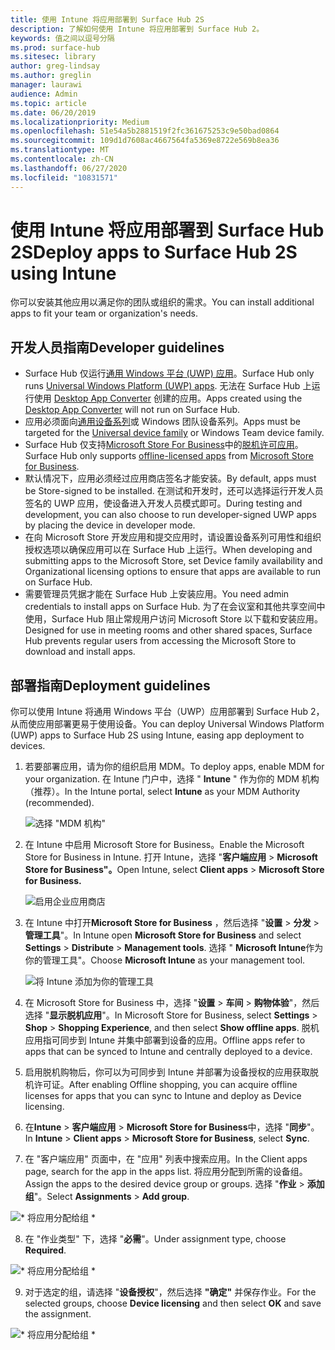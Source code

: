 ```yaml
---
title: 使用 Intune 将应用部署到 Surface Hub 2S
description: 了解如何使用 Intune 将应用部署到 Surface Hub 2。
keywords: 值之间以逗号分隔
ms.prod: surface-hub
ms.sitesec: library
author: greg-lindsay
ms.author: greglin
manager: laurawi
audience: Admin
ms.topic: article
ms.date: 06/20/2019
ms.localizationpriority: Medium
ms.openlocfilehash: 51e54a5b2881519f2fc361675253c9e50bad0864
ms.sourcegitcommit: 109d1d7608ac4667564fa5369e8722e569b8ea36
ms.translationtype: MT
ms.contentlocale: zh-CN
ms.lasthandoff: 06/27/2020
ms.locfileid: "10831571"
---
```

# <span data-ttu-id="8cfc3-104">使用 Intune 将应用部署到 Surface Hub 2S</span><span class="sxs-lookup"><span data-stu-id="8cfc3-104">Deploy apps to Surface Hub 2S using Intune</span></span>

<span data-ttu-id="8cfc3-105">你可以安装其他应用以满足你的团队或组织的需求。</span><span class="sxs-lookup"><span data-stu-id="8cfc3-105">You can install additional apps to fit your team or organization's needs.</span></span>

## <span data-ttu-id="8cfc3-106">开发人员指南</span><span class="sxs-lookup"><span data-stu-id="8cfc3-106">Developer guidelines</span></span>

- <span data-ttu-id="8cfc3-107">Surface Hub 仅运行[通用 Windows 平台 (UWP) 应用](https://msdn.microsoft.com/windows/uwp/get-started/whats-a-uwp)。</span><span class="sxs-lookup"><span data-stu-id="8cfc3-107">Surface Hub only runs [Universal Windows Platform (UWP) apps](https://msdn.microsoft.com/windows/uwp/get-started/whats-a-uwp).</span></span> <span data-ttu-id="8cfc3-108">无法在 Surface Hub 上运行使用 [Desktop App Converter](https://docs.microsoft.com/windows/uwp/porting/desktop-to-uwp-run-desktop-app-converter) 创建的应用。</span><span class="sxs-lookup"><span data-stu-id="8cfc3-108">Apps created using the [Desktop App Converter](https://docs.microsoft.com/windows/uwp/porting/desktop-to-uwp-run-desktop-app-converter) will not run on Surface Hub.</span></span>
- <span data-ttu-id="8cfc3-109">应用必须面向[通用设备系列](https://msdn.microsoft.com/library/windows/apps/dn894631)或 Windows 团队设备系列。</span><span class="sxs-lookup"><span data-stu-id="8cfc3-109">Apps must be targeted for the [Universal device family](https://msdn.microsoft.com/library/windows/apps/dn894631) or Windows Team device family.</span></span>
- <span data-ttu-id="8cfc3-110">Surface Hub 仅支持[Microsoft Store For Business](https://businessstore.microsoft.com/store)中的[脱机许可应用](https://docs.microsoft.com/microsoft-store/distribute-offline-apps)。</span><span class="sxs-lookup"><span data-stu-id="8cfc3-110">Surface Hub only supports [offline-licensed apps](https://docs.microsoft.com/microsoft-store/distribute-offline-apps) from [Microsoft Store for Business](https://businessstore.microsoft.com/store).</span></span>
- <span data-ttu-id="8cfc3-111">默认情况下，应用必须经过应用商店签名才能安装。</span><span class="sxs-lookup"><span data-stu-id="8cfc3-111">By default, apps must be Store-signed to be installed.</span></span> <span data-ttu-id="8cfc3-112">在测试和开发时，还可以选择运行开发人员签名的 UWP 应用，使设备进入开发人员模式即可。</span><span class="sxs-lookup"><span data-stu-id="8cfc3-112">During testing and development, you can also choose to run developer-signed UWP apps by placing the device in developer mode.</span></span>
- <span data-ttu-id="8cfc3-113">在向 Microsoft Store 开发应用和提交应用时，请设置设备系列可用性和组织授权选项以确保应用可以在 Surface Hub 上运行。</span><span class="sxs-lookup"><span data-stu-id="8cfc3-113">When developing and submitting apps to the Microsoft Store, set Device family availability and Organizational licensing options to ensure that apps are available to run on Surface Hub.</span></span>
- <span data-ttu-id="8cfc3-114">需要管理员凭据才能在 Surface Hub 上安装应用。</span><span class="sxs-lookup"><span data-stu-id="8cfc3-114">You need admin credentials to install apps on Surface Hub.</span></span> <span data-ttu-id="8cfc3-115">为了在会议室和其他共享空间中使用，Surface Hub 阻止常规用户访问 Microsoft Store 以下载和安装应用。</span><span class="sxs-lookup"><span data-stu-id="8cfc3-115">Designed for use in meeting rooms and other shared spaces, Surface Hub prevents regular users from accessing the Microsoft Store to download and install apps.</span></span>

## <span data-ttu-id="8cfc3-116">部署指南</span><span class="sxs-lookup"><span data-stu-id="8cfc3-116">Deployment guidelines</span></span>

<span data-ttu-id="8cfc3-117">你可以使用 Intune 将通用 Windows 平台（UWP）应用部署到 Surface Hub 2，从而使应用部署更易于使用设备。</span><span class="sxs-lookup"><span data-stu-id="8cfc3-117">You can deploy Universal Windows Platform (UWP) apps to Surface Hub 2S using Intune, easing app deployment to devices.</span></span>

1. <span data-ttu-id="8cfc3-118">若要部署应用，请为你的组织启用 MDM。</span><span class="sxs-lookup"><span data-stu-id="8cfc3-118">To deploy apps, enable MDM for your organization.</span></span> <span data-ttu-id="8cfc3-119">在 Intune 门户中，选择 " **Intune** " 作为你的 MDM 机构（推荐）。</span><span class="sxs-lookup"><span data-stu-id="8cfc3-119">In the Intune portal, select **Intune** as your MDM Authority (recommended).</span></span> <br>

    ![选择 "MDM 机构"](images/sh2-set-intune5.png)

2. <span data-ttu-id="8cfc3-121">在 Intune 中启用 Microsoft Store for Business。</span><span class="sxs-lookup"><span data-stu-id="8cfc3-121">Enable the Microsoft Store for Business in Intune.</span></span> <span data-ttu-id="8cfc3-122">打开 Intune，选择 "**客户端应用**  >  **Microsoft Store for Business"。**</span><span class="sxs-lookup"><span data-stu-id="8cfc3-122">Open Intune, select **Client apps** > **Microsoft Store for Business.**</span></span> <br>

    ![启用企业应用商店](images/sh2-deploy-apps-sync.png)

3. <span data-ttu-id="8cfc3-124">在 Intune 中打开**Microsoft Store for Business** ，然后选择 "**设置**  >  **分发**  >  **管理工具**"。</span><span class="sxs-lookup"><span data-stu-id="8cfc3-124">In Intune open **Microsoft Store for Business** and select **Settings** > **Distribute** > **Management tools**.</span></span> <span data-ttu-id="8cfc3-125">选择 " **Microsoft Intune**作为你的管理工具"。</span><span class="sxs-lookup"><span data-stu-id="8cfc3-125">Choose **Microsoft Intune** as your management tool.</span></span> <br>

    ![将 Intune 添加为你的管理工具](images/sh2-set-intune8.png)

4. <span data-ttu-id="8cfc3-127">在 Microsoft Store for Business 中，选择 "**设置**  >  **车间**  >  **购物体验**"，然后选择 "**显示脱机应用**"。</span><span class="sxs-lookup"><span data-stu-id="8cfc3-127">In Microsoft Store for Business, select **Settings** > **Shop** > **Shopping Experience**, and then select **Show offline apps**.</span></span> <span data-ttu-id="8cfc3-128">脱机应用指可同步到 Intune 并集中部署到设备的应用。</span><span class="sxs-lookup"><span data-stu-id="8cfc3-128">Offline apps refer to apps that can be synced to Intune and centrally deployed to a device.</span></span>
5. <span data-ttu-id="8cfc3-129">启用脱机购物后，你可以为可同步到 Intune 并部署为设备授权的应用获取脱机许可证。</span><span class="sxs-lookup"><span data-stu-id="8cfc3-129">After enabling Offline shopping, you can acquire offline licenses for apps that you can sync to Intune and deploy as Device licensing.</span></span>
6. <span data-ttu-id="8cfc3-130">在**Intune**  >  **客户端应用**  >  **Microsoft Store for Business**中，选择 "**同步**"。</span><span class="sxs-lookup"><span data-stu-id="8cfc3-130">In **Intune** > **Client apps** > **Microsoft Store for Business**, select **Sync**.</span></span>
7. <span data-ttu-id="8cfc3-131">在 "客户端应用" 页面中，在 "应用" 列表中搜索应用。</span><span class="sxs-lookup"><span data-stu-id="8cfc3-131">In the Client apps page, search for the app in the apps list.</span></span> <span data-ttu-id="8cfc3-132">将应用分配到所需的设备组。</span><span class="sxs-lookup"><span data-stu-id="8cfc3-132">Assign the apps to the desired device group or groups.</span></span> <span data-ttu-id="8cfc3-133">选择 "**作业**  >  **添加组**"。</span><span class="sxs-lookup"><span data-stu-id="8cfc3-133">Select **Assignments** > **Add group**.</span></span> <br>

![\* 将应用分配给组 \*](images/sh2-assign-group.png) <br>

8. <span data-ttu-id="8cfc3-135">在 "作业类型" 下，选择 "**必需**"。</span><span class="sxs-lookup"><span data-stu-id="8cfc3-135">Under assignment type, choose **Required**.</span></span> <br>

![\* 将应用分配给组 \*](images/sh2-add-group.png) <br>

9. <span data-ttu-id="8cfc3-137">对于选定的组，请选择 "**设备授权**"，然后选择 **"确定"** 并保存作业。</span><span class="sxs-lookup"><span data-stu-id="8cfc3-137">For the selected groups, choose **Device licensing** and then select **OK** and save the assignment.</span></span> <br>
 
![\* 将应用分配给组 \*](images/sh2-apps-assign.png)
